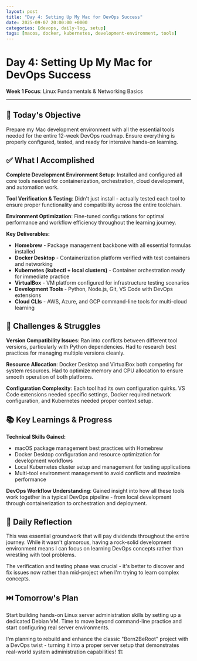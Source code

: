 ```yaml
---
layout: post
title: "Day 4: Setting Up My Mac for DevOps Success"
date: 2025-09-07 20:00:00 +0000
categories: [devops, daily-log, setup]
tags: [macos, docker, kubernetes, development-environment, tools]
---
```


# Day 4: Setting Up My Mac for DevOps Success

**Week 1 Focus**: Linux Fundamentals & Networking Basics

---

## 🎯 Today's Objective

Prepare my Mac development environment with all the essential tools needed for the entire 12-week DevOps roadmap. Ensure everything is properly configured, tested, and ready for intensive hands-on learning.

## ✅ What I Accomplished

**Complete Development Environment Setup**: Installed and configured all core tools needed for containerization, orchestration, cloud development, and automation work.

**Tool Verification & Testing**: Didn't just install - actually tested each tool to ensure proper functionality and compatibility across the entire toolchain.

**Environment Optimization**: Fine-tuned configurations for optimal performance and workflow efficiency throughout the learning journey.

**Key Deliverables:**
- **Homebrew** - Package management backbone with all essential formulas installed
- **Docker Desktop** - Containerization platform verified with test containers and networking
- **Kubernetes (kubectl + local clusters)** - Container orchestration ready for immediate practice
- **VirtualBox** - VM platform configured for infrastructure testing scenarios
- **Development Tools** - Python, Node.js, Git, VS Code with DevOps extensions
- **Cloud CLIs** - AWS, Azure, and GCP command-line tools for multi-cloud learning

## 🧗 Challenges & Struggles

**Version Compatibility Issues**: Ran into conflicts between different tool versions, particularly with Python dependencies. Had to research best practices for managing multiple versions cleanly.

**Resource Allocation**: Docker Desktop and VirtualBox both competing for system resources. Had to optimize memory and CPU allocation to ensure smooth operation of both platforms.

**Configuration Complexity**: Each tool had its own configuration quirks. VS Code extensions needed specific settings, Docker required network configuration, and Kubernetes needed proper context setup.

## 📚 Key Learnings & Progress

**Technical Skills Gained:**
- macOS package management best practices with Homebrew
- Docker Desktop configuration and resource optimization for development workflows
- Local Kubernetes cluster setup and management for testing applications
- Multi-tool environment management to avoid conflicts and maximize performance

**DevOps Workflow Understanding**: Gained insight into how all these tools work together in a typical DevOps pipeline - from local development through containerization to orchestration and deployment.

## 🔄 Daily Reflection

This was essential groundwork that will pay dividends throughout the entire journey. While it wasn't glamorous, having a rock-solid development environment means I can focus on learning DevOps concepts rather than wrestling with tool problems.

The verification and testing phase was crucial - it's better to discover and fix issues now rather than mid-project when I'm trying to learn complex concepts.

## ⏭️ Tomorrow's Plan

Start building hands-on Linux server administration skills by setting up a dedicated Debian VM. Time to move beyond command-line practice and start configuring real server environments.

I'm planning to rebuild and enhance the classic "Born2BeRoot" project with a DevOps twist - turning it into a proper server setup that demonstrates real-world system administration capabilities! 🏗️